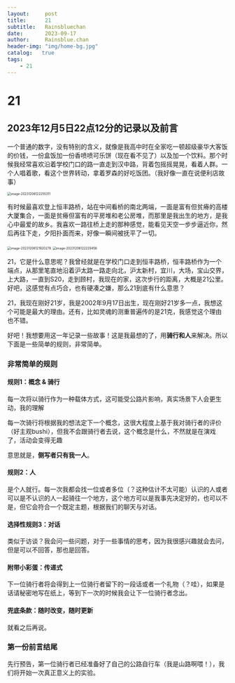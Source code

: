 ```yaml
---
layout:     post
title:      21
subtitle:   Rainsbluechan
date:       2023-09-17
author:     Rainsblue.chan
header-img: "img/home-bg.jpg"
catalog:   true
tags:
    - 21
---
```


# 21

## 2023年12月5日22点12分的记录以及前言

一个普通的数字，没有特别的含义，就像是我高中时在全家吃一顿超级豪华大客饭的价钱，一份盒饭加一份香喷喷可乐饼（现在看不见了）以及加一个饮料。那个时候我经常喜欢沿着学校门口的路一直走到汉中路，背着包摇摇晃晃，看着人群。一个人唱着歌，看这个世界转动，拿着罗森的好吃饭团。（我好像一直在说便利店故事）

<img src="https://cdn.jsdelivr.net/gh/rainsbluechan/bgimage@main/img/202312061222777.png" alt="image-20231206122255311" style="zoom:50%;" />

有时候最喜欢登上恒丰路桥，站在中间看桥的南北两端，一面是富有但贫瘠的高楼大厦集合，一面是贫瘠但富有的平房堆和老公房堆，而那里是我出生的地方，是我心中最爱的故乡。我喜欢一路往桥上走的那种感觉，能看见天空一步步逼近你，然后再往下走，夕阳扑面而来，好像一瞬间被抚平了一切。

<img src="https://cdn.jsdelivr.net/gh/rainsbluechan/bgimage@main/img/202312061219064.png" alt="image-20231206121920278" style="zoom: 50%;" />

<img src="https://cdn.jsdelivr.net/gh/rainsbluechan/bgimage@main/img/202312061222214.png" alt="image-20231206122229456" style="zoom:50%;" />

21，它是什么意思呢？我曾经就是在学校门口走到恒丰路桥，恒丰路桥作为一个端点，从那里笔直地沿着沪太路一路走向北，沪太新村，宜川，大场，宝山交界，上大路，一直到S20，走到顾村，我现在的家，这次步行的距离，大概是21公里。好吧，这感觉有点巧合，也有硬凑之嫌，那么21到底有什么意思？

21，我现在刚好21岁，我是2002年9月17日出生，现在刚好21岁多一点，我想这个可能是最大的理由。还有，比如灵魂的测重普遍传的是21克，我感觉这个理由也不错。

好吧！我想要用这一年记录一些故事！这是我最想的了，用**骑行和人**来解决。所以下面是一些简单的规则，非常简单。

### 非常简单的规则

#### 规则1：概念 & 骑行

每一次将以骑行作为一种载体方式，这可能受公路片影响，真实场景下人会更生动，我的理解

每一次骑行将根据我的想法定下一个概念，这很大程度上基于我对骑行者的评价（好主观bushi），但我不会跟骑行者去说，这个概念是什么，不然就是在演戏了，活动会变得无趣

意思就是，**侧写者只有我一人**。

#### 规则2：人

是个人就行。每一次我都会找一位或者多位（？这种估计不太可能）认识的人或者可以是不认识的人一起骑往一个地方，这个地方可以是我事先决定好的，也可以不是，但它会符合一个既定主题，根据我们的聊天与对话。

#### 选择性规则3：对话

类似于访谈？我会问一些问题，对于一些事情的思考，因为我很感兴趣就会去问，但是可以不回答，那也是回答。

#### 附带小彩蛋：传递式

下一位骑行者将会得到上一位骑行者留下的一段话或者一个礼物（？哇），如果是话请秘密地写在纸上，等到下一次的时候我会让下一位骑行者念出。

#### 兜底条款：随时改变，随时更新

就看之后再说。

### 第一份前言结尾

先行预告，第一位骑行者已经准备好了自己的公路自行车（我是山路啊喂！），我们将开始一次真正意义上的实验。
